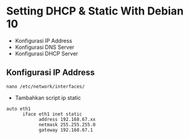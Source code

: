 # Setting DHCP & Static With Debian 10
- Konfigurasi IP Address
- Konfigurasi DNS Server
- Konfigurasi DHCP Server

## Konfigurasi IP Address
 
```nano /etc/network/interfaces/```
- Tambahkan script ip static
```   
auto eth1
      iface eth1 inet static
            address 192.168.67.xx
            netmask 255.255.255.0
            gateway 192.168.67.1
```
